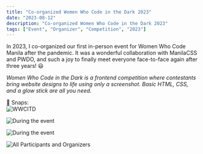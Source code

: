 ```yaml
---
title: "Co-organized Women Who Code in the Dark 2023"
date: "2023-08-12"
description: "Co-organized Women Who Code in the Dark 2023"
tags: ["Event", "Organizer", "Competition", "2023"]
---
```


In 2023, I co-organized our first in-person event for Women Who Code Manila after the pandemic. It was a wonderful collaboration with ManilaCSS and PWDO, and such a joy to finally meet everyone face-to-face again after three years! 😃

*Women Who Code in the Dark is a frontend competition where contestants bring website designs to life using only a screenshot. Basic HTML, CSS, and a glow stick are all you need.*

📸 Snaps:  
![WWCITD](https://res.cloudinary.com/dytehra8d/image/upload/v1757084593/portfolio/activities/2023/wwcitd-2023/482325167_1009938117848769_7559895681366356954_n_cmls1a.jpg)

![During the event](https://res.cloudinary.com/dytehra8d/image/upload/v1757084597/portfolio/activities/2023/wwcitd-2023/483742961_1009945371181377_6936429817320288952_n_v548vo.jpg)

![During the event](https://res.cloudinary.com/dytehra8d/image/upload/v1757084594/portfolio/activities/2023/wwcitd-2023/482324418_1009945234514724_5930256704424483504_n_px6ajn.jpg)

![All Participants and Organizers](https://res.cloudinary.com/dytehra8d/image/upload/v1757084595/portfolio/activities/2023/wwcitd-2023/482327287_1009951184514129_5939717439250721633_n_ekwazb.jpg)

